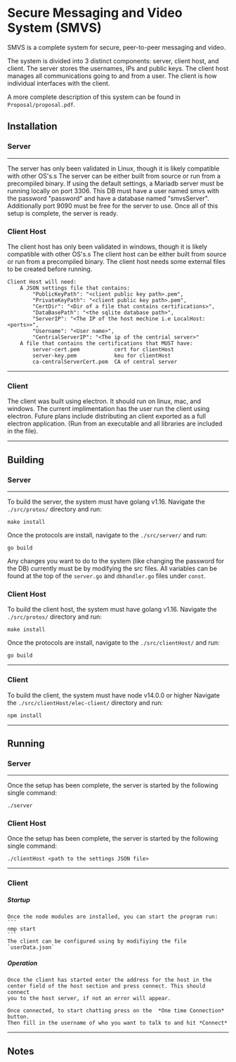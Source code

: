 # Secure Messaging and Video System (SMVS)

SMVS is a complete system for secure, peer-to-peer messaging and video.

The system is divided into 3 distinct components: server, client host, and client.
The server stores the usernames, IPs and public keys.
The client host manages all communications going to and from a user.
The client is how individual interfaces with the client.

A more complete description of this system can be found in `Proposal/proposal.pdf`. 

## Installation

### Server

---

The server has only been validated in Linux, though it is likely compatible with other OS's.s
The server can be either built from source or run from a precompiled binary.
If using the default settings, a Mariadb server must be running locally on port 3306. 
This DB must have a user named smvs with the password "password" and have a database named "smvsServer".
Additionally port 9090 must be free for the server to use.
Once all of this setup is complete, the server is ready.

### Client Host
The client host has only been validated in windows, though it is likely compatible with other OS's.s
The client host can be either built from source or run from a precompiled binary.
The client host needs some external files to be created before running.
```
Client Host will need:
    A JSON settings file that contains: 
        "PublicKeyPath": "<client public key path>.pem",
        "PrivateKeyPath": "<client public key path>.pem",
        "CertDir": "<Dir of a file that contains certifications>",
        "DataBasePath": "<the sqlite database path>",
        "ServerIP": "<The IP of the host mechine i.e LocalHost:<ports>>",
        "Username": "<User name>",
        "CentrialServerIP": "<The ip of the centrial server>"
    A file that contains the certifications that MUST have:
        server-cert.pem           cert for clientHost
        server-key.pem            keu for clientHost
        ca-centralServerCert.pem  CA of central server
```
---

### Client

The client was built using electron. It should run on linux, mac, and windows. The current implimentation has the user 
run the client using electron. Future plans include distributing an client exported as a full electron application.
(Run from an executable and all libraries are included in the file).

---

## Building

### Server

---

To build the server, the system must have golang v1.16.
Navigate the `./src/protos/` directory and run:

```
make install
```

Once the protocols are install, navigate to the `./src/server/` and run:

```
go build
```

Any changes you want to do to the system (like changing the password for the DB) currently must be by modifying the src files. 
All variables can be found at the top of the `server.go` and `dbhandler.go` files under `const`.

### Client Host
To build the client host, the system must have golang v1.16.
Navigate the `./src/protos/` directory and run:

```
make install
```

Once the protocols are install, navigate to the `./src/clientHost/` and run:

```
go build
```


---

### Client


To build the client, the system must have node v14.0.0 or higher
Navigate the `./src/clientHost/elec-client/` directory and run:

```
npm install
```

---

## Running

### Server

---
Once the setup has been complete, the server is started by the following single command:
```
./server
```

### Client Host
Once the setup has been complete, the server is started by the following single command:
```
./clientHost <path to the settings JSON file>
```

---

### Client

##### Startup

    Once the node modules are installed, you can start the program run:
    ```
    nmp start
    ```
    The client can be configured using by modifiying the file `userData.json` 


##### Operation

    Once the client has started enter the address for the host in the 
    center field of the host section and press connect. This should connect 
    you to the host server, if not an error will appear.

    Once connected, to start chatting press on the  *One time Connection* button.
    Then fill in the username of who you want to talk to and hit *Connect*


---


## Notes
